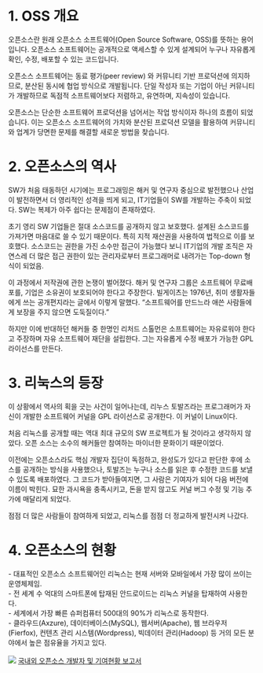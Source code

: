 
<h1>1. OSS 개요</h1>
오픈소스란 원래 오픈소스 소프트웨어(Open Source Software, OSS)를 뜻하는 용어입니다. 오픈소스 소프트웨어는 공개적으로 액세스할 수 있게 설계되어 누구나 자유롭게 확인, 수정, 배포할 수 있는 코드입니다.

오픈소스 소프트웨어는 동료 평가(peer review) 와 커뮤니티 기반 프로덕션에 의지하므로, 분산된 동시에 협업 방식으로 개발됩니다. 단일 작성자 또는 기업이 아닌 커뮤니티가 개발하므로 독점적 소프트웨어보다 저렴하고, 유연하며, 지속성이 있습니다.

오픈소스는 단순한 소프트웨어 프로덕션을 넘어서는 작업 방식이자 하나의 흐름이 되었습니다. 이는 오픈소스 소프트웨어의 가치와 분산된 프로덕션 모델을 활용하여 커뮤니티와 업계가 당면한 문제를 해결할 새로운 방법을 찾습니다.

<h1>2. 오픈소스의 역사</h1>
SW가 처음 태동하던 시기에는 프로그래밍은 해커 및 연구자 중심으로 발전했으나 산업이 발전하면서 더 영리적인 성격을 띄게 되고, IT기업들이 SW를 개발하는 주축이 되었다. SW는 복제가 아주 쉽다는 문제점이 존재하였다.

초기 영리 SW 기업들은 절대 소스코드를 공개하지 않고 보호했다. 설계된 소스코드를 가져가면 마음대로 쓸 수 있기 때문이다. 특히 지적 재산권을 사용하여 법적으로 이를 보호했다. 소스코드는 권한을 가진 소수만 접근이 가능했다 보니 IT기업의 개발 조직은 자연스레 더 많은 접근 권한이 있는 관리자로부터 프로그래머로 내려가는 Top-down 형식이 되었음.

이 과정에서 저작권에 관한 논쟁이 벌어졌다. 해커 및 연구자 그룹은 소프트웨어 무료배포를, 기업은 소유권이 보호되어야 한다고 주장한다. 빌게이츠는 1976년, 취미 생활자들에게 쓰는 공개편지라는 글에서 이렇게 말했다. “소프트웨어를 만드느라 애쓴 사람들에게 보장을 주지 않으면 도둑질이다.”

하지만 이에 반대하던 해커들 중 한명인 리처드 스톨먼은 소프트웨어는 자유로워야 한다고 주장하며 자유 소프트웨어 재단을 설립한다. 그는 자유롭게 수정 배포가 가능한 GPL 라이선스를 만든다.

<h1>3.	리눅스의 등장</h1>
이 상황에서 역사의 획을 긋는 사건이 일어나는데, 리누스 토발즈라는 프로그래머가 자신이 개발한 소프트웨어 커널을 GPL 라이선스로 공개한다. 이 커널이 Linux이다.

처음 리눅스를 공개할 때는 역대 최대 규모의 SW 프로젝트가 될 것이라고 생각하지 않았다. 오픈 소스는 소수의 해커들만 참여하는 마이너한 문화이기 때문이었다.

이전에는 오픈소스라도 핵심 개발자 집단이 독점하고, 완성도가 있다고 판단한 후에 소스를 공개하는 방식을 사용했으나, 토발즈는 누구나 소스를 읽은 후 수정한 코드를 보낼 수 있도록 배포하였다. 그 코드가 받아들여지면, 그 사람은 기여자가 되어 다음 버전에 이름이 박힌다. 묘한 과시욕을 충족시키고, 돈을 받지 않고도 커널 버그 수정 및 기능 추가에 매달리게 되었다.

점점 더 많은 사람들이 참여하게 되었고, 리눅스를 점점 더 정교하게 발전시켜 나갔다. 


<h1>4.	오픈소스의 현황</h1>
- 대표적인 오픈소스 소프트웨어인 리눅스는 현재 서버와 모바일에서 가장 많이 쓰이는 운영체제임.<br>
- 전 세계 수 억대의 스마트폰에 탑재된 안드로이드는 리눅스 커널을 탑재하여 사용한다.<br>
- 세계에서 가장 빠른 슈퍼컴퓨터 500대의 90%가 리눅스로 동작한다.<br>
- 클라우드(Axzure), 데이터베이스(MySQL), 웹서버(Apache), 웹 브라우저(Fierfox), 컨텐츠 관리 시스템(Wordpress), 빅데이터 관리(Hadoop) 등 거의 모든 분야에서 높은 점유율을 가지고 있다.<br><br>
<img src="https://user-images.githubusercontent.com/113485036/193741339-57c0a83b-690b-4d08-aa2d-62a29ae8e004.png">
<a href="https://www.oss.kr/oss_guide/show/f74f64ae-767b-4667-96bf-8a0dc8ab0082">국내외 오픈소스 개발자 및 기여현황 보고서</a>
